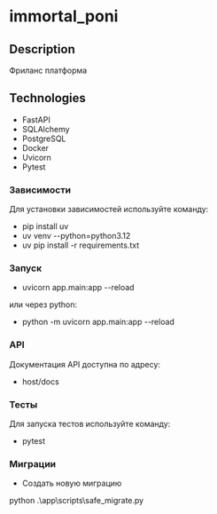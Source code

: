 # immortal_poni

## Description

Фриланс платформа

## Technologies

- FastAPI
- SQLAlchemy
- PostgreSQL
- Docker
- Uvicorn
- Pytest

### Зависимости

Для установки зависимостей используйте команду:

- pip install uv
- uv venv --python=python3.12
- uv pip install -r requirements.txt

### Запуск

- uvicorn app.main:app --reload

или через python:

- python -m uvicorn app.main:app --reload

### API

Документация API доступна по адресу:

- host/docs

### Тесты

Для запуска тестов используйте команду:

- pytest

### Миграции

- Создать новую миграцию

python .\app\scripts\safe_migrate.py
